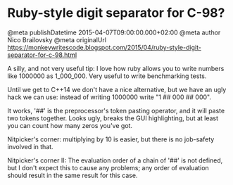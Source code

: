 # Ruby-style digit separator for C-98?

@meta publishDatetime 2015-04-07T09:00:00.000+02:00
@meta author Nico Brailovsky
@meta originalUrl https://monkeywritescode.blogspot.com/2015/04/ruby-style-digit-separator-for-c-98.html

A silly, and not very useful tip: I love how ruby allows you to write numbers like 1000000 as 1\_000\_000. Very useful to write benchmarking tests.

Until we get to C++14 we don't have a nice alternative, but we have an ugly hack we can use: instead of writing 1000000 write "1 ## 000 ## 000".

It works, '##' is the preprocessor's token pasting operator, and it will paste two tokens together. Looks ugly, breaks the GUI highlighting, but at least you can count how many zeros you've got.

Nitpicker's corner: multiplying by 10 is easier, but there is no job-safety involved in that.

Nitpicker's corner II: The evaluation order of a chain of '##' is not defined, but I don't expect this to cause any problems; any order of evaluation should result in the same result for this case.

